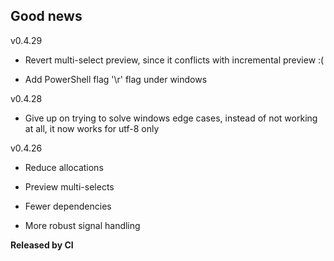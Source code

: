 ## Good news

v0.4.29

- Revert multi-select preview, since it conflicts with incremental preview :(

- Add PowerShell flag '\r' flag under windows

v0.4.28

- Give up on trying to solve windows edge cases, instead of not working at all, it now works for utf-8 only

v0.4.26

- Reduce allocations

- Preview multi-selects

- Fewer dependencies

- More robust signal handling

**Released by CI**
